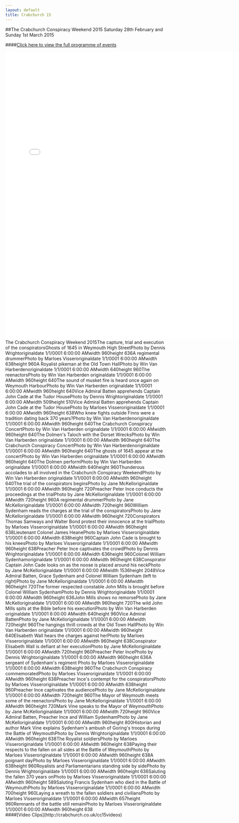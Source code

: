 ```yaml
---
layout: default
title: Crabchurch 15
---
```


##The Crabchurch Conspiracy Weekend 2015
Saturday 28th February and Sunday 1st March 2015


####[Click here to view the full programme of events](http://issuu.com/dolmenbitesize/docs/crabchurch2015programme/1)
<br>
<iframe width="750" height="900" src="//www.cincopa.com/media-platform/iframe.aspx?fid=A4OAqXcA0-Kx" frameborder="0" allowfullscreen scrolling="yes"></iframe><noscript><span>The Crabchurch Conspiracy Weekend 2015</span><span>The capture, trial and execution of the conspirators</span><span>Ghosts of 1645 in Weymouth High Street</span><span>Photo by Dennis Wright</span><span>originaldate</span><span> 1/1/0001 6:00:00 AM</span><span>width</span><span> 960</span><span>height</span><span> 636</span><span>A regimental drummer</span><span>Photo by Marloes Visser</span><span>originaldate</span><span> 1/1/0001 6:00:00 AM</span><span>width</span><span> 638</span><span>height</span><span> 960</span><span>A Royalist pikeman at the Old Town Hall</span><span>Photo by Win Van Harberden</span><span>originaldate</span><span> 1/1/0001 6:00:00 AM</span><span>width</span><span> 640</span><span>height</span><span> 960</span><span>The reenactors</span><span>Photo by Win Van Harberden </span><span>originaldate</span><span> 1/1/0001 6:00:00 AM</span><span>width</span><span> 960</span><span>height</span><span> 640</span><span>The sound of musket fire is heard once again on Weymouth Harbour</span><span>Photo by Win Van Harberden </span><span>originaldate</span><span> 1/1/0001 6:00:00 AM</span><span>width</span><span> 960</span><span>height</span><span> 640</span><span>Vice Admiral Batten apprehends Captain John Cade at the Tudor House</span><span>Photo by Dennis Wright</span><span>originaldate</span><span> 1/1/0001 6:00:00 AM</span><span>width</span><span> 509</span><span>height</span><span> 510</span><span>Vice Admiral Batten apprehends Captain John Cade at the Tudor House</span><span>Photo by Marloes Visser</span><span>originaldate</span><span> 1/1/0001 6:00:00 AM</span><span>width</span><span> 960</span><span>height</span><span> 638</span><span>Who knew fights outside Finns were a tradition dating back 370 years?</span><span>Photo by Win Van Harberden</span><span>originaldate</span><span> 1/1/0001 6:00:00 AM</span><span>width</span><span> 960</span><span>height</span><span> 640</span><span>The Crabchurch Conspiracy Concert</span><span>Photo by Win Van Harberden </span><span>originaldate</span><span> 1/1/0001 6:00:00 AM</span><span>width</span><span> 960</span><span>height</span><span> 640</span><span>The Dolmen's Taloch with the Dorset Wrecks</span><span>Photo by Win Van Harberden </span><span>originaldate</span><span> 1/1/0001 6:00:00 AM</span><span>width</span><span> 960</span><span>height</span><span> 640</span><span>The Crabchurch Conspiracy Concert</span><span>Photo by Win Van Harberden</span><span>originaldate</span><span> 1/1/0001 6:00:00 AM</span><span>width</span><span> 960</span><span>height</span><span> 640</span><span>The ghosts of 1645 appear at the concert</span><span>Photo by Win Van Harberden </span><span>originaldate</span><span> 1/1/0001 6:00:00 AM</span><span>width</span><span> 960</span><span>height</span><span> 640</span><span>The Dolmen perform</span><span>Photo by Win Van Harberden </span><span>originaldate</span><span> 1/1/0001 6:00:00 AM</span><span>width</span><span> 640</span><span>height</span><span> 960</span><span>Thunderous accolades to all involved in the Crabchurch Conspiracy Weekend</span><span>Photo by Win Van Harberden </span><span>originaldate</span><span> 1/1/0001 6:00:00 AM</span><span>width</span><span> 960</span><span>height</span><span> 640</span><span>The trial of the conspirators begins</span><span>Photo by Jane McKell</span><span>originaldate</span><span> 1/1/0001 6:00:00 AM</span><span>width</span><span> 960</span><span>height</span><span> 720</span><span>Preacher Peter Ince conducts the proceedings at the trial</span><span>Photo by Jane McKell</span><span>originaldate</span><span> 1/1/0001 6:00:00 AM</span><span>width</span><span> 720</span><span>height</span><span> 960</span><span>A regimental drummer</span><span>Photo by Jane McKell</span><span>originaldate</span><span> 1/1/0001 6:00:00 AM</span><span>width</span><span> 720</span><span>height</span><span> 960</span><span>William Sydenham reads the charges at the trial of the conspirators</span><span>Photo by Jane McKell</span><span>originaldate</span><span> 1/1/0001 6:00:00 AM</span><span>width</span><span> 960</span><span>height</span><span> 720</span><span>Conspirators Thomas Samways and Walter Bond protest their innocence at the trial</span><span>Photo by Marloes Visser</span><span>originaldate</span><span> 1/1/0001 6:00:00 AM</span><span>width</span><span> 960</span><span>height</span><span> 638</span><span>Lieutenant Colonel James Heane</span><span>Photo by Marloes Visser</span><span>originaldate</span><span> 1/1/0001 6:00:00 AM</span><span>width</span><span> 638</span><span>height</span><span> 960</span><span>Captain John Cade is brought to his knees</span><span>Photo by Marloes Visser</span><span>originaldate</span><span> 1/1/0001 6:00:00 AM</span><span>width</span><span> 960</span><span>height</span><span> 638</span><span>Preacher Peter Ince captivates the crowd</span><span>Photo by Dennis Wright</span><span>originaldate</span><span> 1/1/0001 6:00:00 AM</span><span>width</span><span> 636</span><span>height</span><span> 960</span><span>Colonel William Sydenham</span><span>originaldate</span><span> 1/1/0001 6:00:00 AM</span><span>width</span><span> 960</span><span>height</span><span> 638</span><span>Conspirator Captain John Cade looks on as the noose is placed around his neck</span><span>Photo by Jane McKell</span><span>originaldate</span><span> 1/1/0001 6:00:00 AM</span><span>width</span><span> 1536</span><span>height</span><span> 2048</span><span>Vice Admiral Batten, Grace Sydenham and Colonel William Sydenham (left to right)</span><span>Photo by Jane McKell</span><span>originaldate</span><span> 1/1/0001 6:00:00 AM</span><span>width</span><span> 960</span><span>height</span><span> 720</span><span>The former respected constable John Mills is brought before Colonel William Sydenham</span><span>Photo by Dennis Wright</span><span>originaldate</span><span> 1/1/0001 6:00:00 AM</span><span>width</span><span> 960</span><span>height</span><span> 636</span><span>John Mills shows no remorse</span><span>Photo by Jane McKell</span><span>originaldate</span><span> 1/1/0001 6:00:00 AM</span><span>width</span><span> 960</span><span>height</span><span> 720</span><span>The wild John Mills spits at the Bible before his execution</span><span>Photo by Win Van Harberden </span><span>originaldate</span><span> 1/1/0001 6:00:00 AM</span><span>width</span><span> 640</span><span>height</span><span> 960</span><span>Vice Admiral Batten</span><span>Photo by Jane McKell</span><span>originaldate</span><span> 1/1/0001 6:00:00 AM</span><span>width</span><span> 720</span><span>height</span><span> 960</span><span>The hangings thrill crowds at the Old Town Hall</span><span>Photo by Win Van Harberden </span><span>originaldate</span><span> 1/1/0001 6:00:00 AM</span><span>width</span><span> 960</span><span>height</span><span> 640</span><span>Elisabeth Wall hears the charges against her</span><span>Photo by Marloes Visser</span><span>originaldate</span><span> 1/1/0001 6:00:00 AM</span><span>width</span><span> 960</span><span>height</span><span> 638</span><span>Conspirator Elisabeth Wall is defiant at her execution</span><span>Photo by Jane McKell</span><span>originaldate</span><span> 1/1/0001 6:00:00 AM</span><span>width</span><span> 720</span><span>height</span><span> 960</span><span>Preacher Peter Ince</span><span>Photo by Dennis Wright</span><span>originaldate</span><span> 1/1/0001 6:00:00 AM</span><span>width</span><span> 960</span><span>height</span><span> 636</span><span>A sergeant of Sydenham's regiment </span><span>Photo by Marloes Visser</span><span>originaldate</span><span> 1/1/0001 6:00:00 AM</span><span>width</span><span> 638</span><span>height</span><span> 960</span><span>The Crabchurch Conspiracy commemorated</span><span>Photo by Marloes Visser</span><span>originaldate</span><span> 1/1/0001 6:00:00 AM</span><span>width</span><span> 960</span><span>height</span><span> 638</span><span>Preacher Ince's contempt for the conspirators</span><span>Photo by Marloes Visser</span><span>originaldate</span><span> 1/1/0001 6:00:00 AM</span><span>width</span><span> 638</span><span>height</span><span> 960</span><span>Preacher Ince captivates the audience</span><span>Photo by Jane McKell</span><span>originaldate</span><span> 1/1/0001 6:00:00 AM</span><span>width</span><span> 720</span><span>height</span><span> 960</span><span>The Mayor of Weymouth meets some of the reenactors</span><span>Photo by Jane McKell</span><span>originaldate</span><span> 1/1/0001 6:00:00 AM</span><span>width</span><span> 960</span><span>height</span><span> 720</span><span>Mark Vine speaks to the Mayor of Weymouth</span><span>Photo by Jane McKell</span><span>originaldate</span><span> 1/1/0001 6:00:00 AM</span><span>width</span><span> 720</span><span>height</span><span> 960</span><span>Vice Admiral Batten, Preacher Ince and William Sydenham</span><span>Photo by Jane McKell</span><span>originaldate</span><span> 1/1/0001 6:00:00 AM</span><span>width</span><span> 960</span><span>height</span><span> 800</span><span>Historian and author Mark Vine explains Sydenham's ambush of Goring's troops during the Battle of Weymouth</span><span>Photo by Dennis Wright</span><span>originaldate</span><span> 1/1/0001 6:00:00 AM</span><span>width</span><span> 960</span><span>height</span><span> 638</span><span>The Royalist soldiers</span><span>Photo by Marloes Visser</span><span>originaldate</span><span> 1/1/0001 6:00:00 AM</span><span>width</span><span> 960</span><span>height</span><span> 638</span><span>Paying their respects to the fallen on all sides at the Battle of Weymouth</span><span>Photo by Marloes Visser</span><span>originaldate</span><span> 1/1/0001 6:00:00 AM</span><span>width</span><span> 960</span><span>height</span><span> 638</span><span>A poignant day</span><span>Photo by Marloes Visser</span><span>originaldate</span><span> 1/1/0001 6:00:00 AM</span><span>width</span><span> 638</span><span>height</span><span> 960</span><span>Royalists and Parliamentarians standing side by side</span><span>Photo by Dennis Wright</span><span>originaldate</span><span> 1/1/0001 6:00:00 AM</span><span>width</span><span> 960</span><span>height</span><span> 636</span><span>Saluting the fallen 370 years on</span><span>Photo by Marloes Visser</span><span>originaldate</span><span> 1/1/0001 6:00:00 AM</span><span>width</span><span> 960</span><span>height</span><span> 589</span><span>Saluting Francis Sydenham who died in the Battle of Weymouth</span><span>Photo by Marloes Visser</span><span>originaldate</span><span> 1/1/0001 6:00:00 AM</span><span>width</span><span> 700</span><span>height</span><span> 960</span><span>Laying a wreath to the fallen soldiers and civilians</span><span>Photo by Marloes Visser</span><span>originaldate</span><span> 1/1/0001 6:00:00 AM</span><span>width</span><span> 657</span><span>height</span><span> 960</span><span>Remnants of the battle still remain</span><span>Photo by Marloes Visser</span><span>originaldate</span><span> 1/1/0001 6:00:00 AM</span><span>width</span><span> 960</span><span>height</span><span> 638</span></noscript>
<br>
####[Video Clips](http://crabchurch.co.uk/cc15videos)
